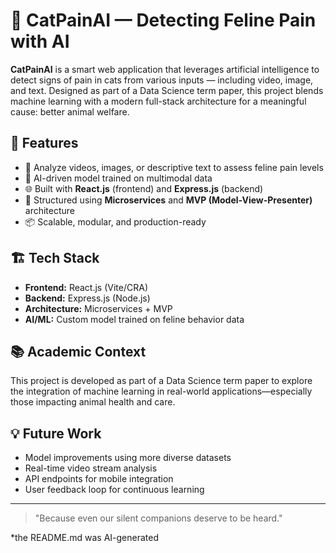 # 🐾 CatPainAI — Detecting Feline Pain with AI

**CatPainAI** is a smart web application that leverages artificial intelligence to detect signs of pain in cats from various inputs — including video, image, and text. Designed as part of a Data Science term paper, this project blends machine learning with a modern full-stack architecture for a meaningful cause: better animal welfare.

## 🚀 Features

- 🎥 Analyze videos, images, or descriptive text to assess feline pain levels
- 🧠 AI-driven model trained on multimodal data
- 🌐 Built with **React.js** (frontend) and **Express.js** (backend)
- 🧩 Structured using **Microservices** and **MVP (Model-View-Presenter)** architecture
- 📦 Scalable, modular, and production-ready

## 🏗️ Tech Stack

- **Frontend:** React.js (Vite/CRA)
- **Backend:** Express.js (Node.js)
- **Architecture:** Microservices + MVP
- **AI/ML:** Custom model trained on feline behavior data

## 📚 Academic Context

This project is developed as part of a Data Science term paper to explore the integration of machine learning in real-world applications—especially those impacting animal health and care.

## 💡 Future Work

- Model improvements using more diverse datasets
- Real-time video stream analysis
- API endpoints for mobile integration
- User feedback loop for continuous learning

---

> "Because even our silent companions deserve to be heard."

*the README.md was AI-generated